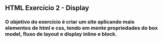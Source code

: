 ## HTML Exercício 2 - Display

### O objetivo do exercício é criar um site aplicando mais elementos de html e css, tendo em mente propriedades do box model, fluxo de layout e display inline e block.
